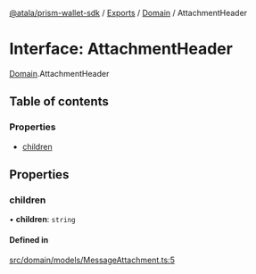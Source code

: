 [@atala/prism-wallet-sdk](../README.md) / [Exports](../modules.md) / [Domain](../modules/Domain.md) / AttachmentHeader

# Interface: AttachmentHeader

[Domain](../modules/Domain.md).AttachmentHeader

## Table of contents

### Properties

- [children](Domain.AttachmentHeader.md#children)

## Properties

### children

• **children**: `string`

#### Defined in

[src/domain/models/MessageAttachment.ts:5](https://github.com/hyperledger/identus-edge-agent-sdk-ts/blob/c632f0efed4b3d905476bd3d4312ebd50a8d0a12/src/domain/models/MessageAttachment.ts#L5)

